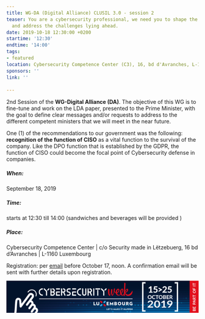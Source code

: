 ```yaml
---
title: WG-DA (Digital Alliance) CLUSIL 3.0 - session 2
teaser: You are a cybersecurity professional, we need you to shape the common future
  and address the challenges lying ahead.
date: 2019-10-18 12:30:00 +0200
startime: '12:30'
endtime: '14:00'
tags:
- featured
location: Cybersecurity Competence Center (C3), 16, bd d'Avranches, L-1160 Luxembourg
sponsors: ''
link: ''

---
```

2nd Session of the **WG-Digital Alliance (DA)**. The objective of this WG is to fine-tune and work on the LDA paper, presented to the Prime Minister, with the goal to define clear messages and/or requests to address to the different competent ministers that we will meet in the near future.

One (1) of the recommendations to our government was the following: **recognition of the function of CISO** as a vital function to the survival of the company. Like the DPO function that is established by the GDPR, the function of CISO could become the focal point of Cybersecurity defense in companies.

##### When:

September 18, 2019

##### Time:

starts at 12:30 till 14:00 (sandwiches and beverages will be provided )

##### Place:

Cybersecurity Competence Center | c/o Security made in Lëtzebuerg, 16 bd d’Avranches | L-1160 Luxembourg

Registration:  per [email](mailto:secgen@clusil.lu) before October 17, noon. A confirmation email will be sent with further details upon registration.

![](/assets/img/Banner-cwsl-600x100.png)